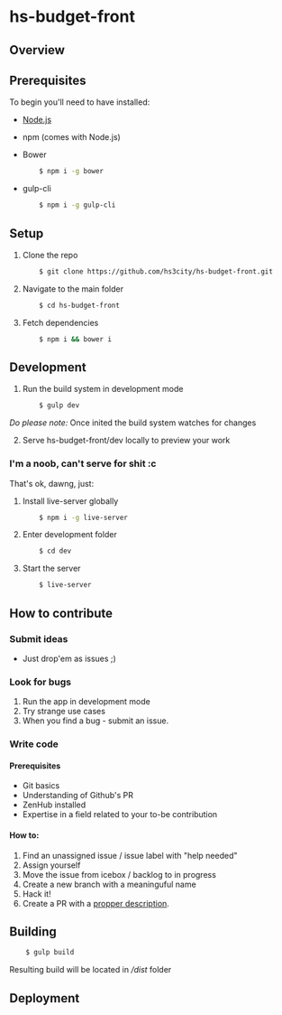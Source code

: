 # hs-budget-front

## Overview

## Prerequisites

To begin you'll need to have installed:

+ [Node.js](https://nodejs.org/en/)
+ npm (comes with Node.js)
    

+ Bower

    ```sh
        $ npm i -g bower
    ```    

+ gulp-cli

    ```sh
        $ npm i -g gulp-cli
    ```    
    
## Setup

1. Clone the repo

    ```sh
        $ git clone https://github.com/hs3city/hs-budget-front.git
    ```    
    
2. Navigate to the main folder

    ```sh
        $ cd hs-budget-front
    ```    
    
3. Fetch dependencies

    ```sh
        $ npm i && bower i
    ```    

## Development

1. Run the build system in development mode

    ```sh
        $ gulp dev
    ```
*Do please note:* Once inited the build system watches for changes

2. Serve hs-budget-front/dev locally to preview your work

### I'm a noob, can't serve for shit :c

That's ok, dawng, just:

1. Install live-server globally

    ```sh
        $ npm i -g live-server
    ```

2. Enter development folder

    ```sh
        $ cd dev
    ```

3. Start the server

    ```sh
        $ live-server
    ```

## How to contribute

### Submit ideas
- Just drop'em as issues ;)

### Look for bugs
1. Run the app in development mode
2. Try strange use cases
3. When you find a bug - submit an issue.

### Write code

#### Prerequisites
+ Git basics
+ Understanding of Github's PR
+ ZenHub installed
+ Expertise in a field related to your to-be contribution

#### How to:

1. Find an unassigned issue / issue label with "help needed"
2. Assign yourself
3. Move the issue from icebox / backlog to in progress
3. Create a new branch with a meaninguful name
4. Hack it!
5. Create a PR with a [propper description](https://help.github.com/articles/closing-issues-via-commit-messages/).

## Building

```sh
    $ gulp build
```
    
Resulting build will be located in _/dist_ folder

## Deployment

